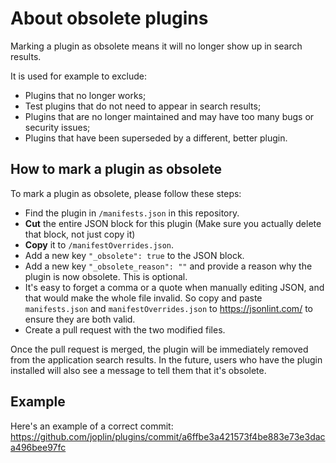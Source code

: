# About obsolete plugins

Marking a plugin as obsolete means it will no longer show up in search results.

It is used for example to exclude:

- Plugins that no longer works;
- Test plugins that do not need to appear in search results;
- Plugins that are no longer maintained and may have too many bugs or security issues;
- Plugins that have been superseded by a different, better plugin.

## How to mark a plugin as obsolete

To mark a plugin as obsolete, please follow these steps:

- Find the plugin in `/manifests.json` in this repository.
- **Cut** the entire JSON block for this plugin (Make sure you actually delete that block, not just copy it)
- **Copy** it to `/manifestOverrides.json`.
- Add a new key `"_obsolete": true` to the JSON block.
- Add a new key `"_obsolete_reason": ""` and provide a reason why the plugin is now obsolete. This is optional.
- It's easy to forget a comma or a quote when manually editing JSON, and that would make the whole file invalid. So copy and paste `manifests.json` and `manifestOverrides.json` to https://jsonlint.com/ to ensure they are both valid.
- Create a pull request with the two modified files.

Once the pull request is merged, the plugin will be immediately removed from the application search results. In the future, users who have the plugin installed will also see a message to tell them that it's obsolete.

## Example

Here's an example of a correct commit: https://github.com/joplin/plugins/commit/a6ffbe3a421573f4be883e73e3daca496bee97fc
